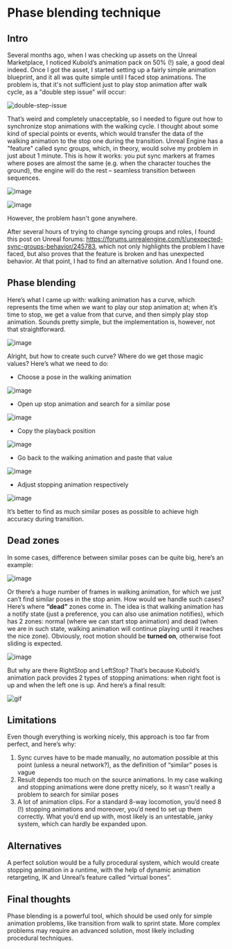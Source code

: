 # Phase blending technique
## Intro
Several months ago, when I was checking up assets on the Unreal Marketplace, I noticed Kubold’s animation pack on 50% (!) sale, a good deal indeed. Once I got the asset, I started setting up a fairly simple animation blueprint, and it all was quite simple until I faced stop animations. The problem is, that it's not sufficient just to play stop animation after walk cycle, as a "double step issue" will occur:

![double-step-issue](https://github.com/guip97/files/blob/acc2056a9eb3e13e6e0401e2e4456aff817a3d3a/phase-blending/before.gif)

That’s weird and completely unacceptable, so I needed to figure out how to synchronize stop animations with the walking cycle. I thought about some kind of special points or events, which would transfer the data of the walking animation to the stop one during the transition. Unreal Engine has a "feature" called sync groups, which, in theory, would solve my problem in just about 1 minute. This is how it works: you put sync markers at frames where poses are almost the same (e.g. when the character touches the ground), the engine will do the rest – seamless transition between sequences. 

![image](https://github.com/guip97/files/blob/0a1a9759fe8b03157554fdfbc95a57a8e60aeda5/phase-blending/9.png)

![image](https://github.com/guip97/files/blob/0a1a9759fe8b03157554fdfbc95a57a8e60aeda5/phase-blending/10.png)

However, the problem hasn't gone anywhere.

After several hours of trying to change syncing groups and roles, I found this post on Unreal forums: https://forums.unrealengine.com/t/unexpected-sync-groups-behavior/245783, which not only highlights the problem I have faced, but also proves that the feature is broken and has unexpected behavior.
At that point, I had to find an alternative solution. And I found one.

## Phase blending

Here’s what I came up with: walking animation has a curve, which represents the time when we want to play our stop animation at; when it’s time to stop, we get a value from that curve, and then simply play stop animation. Sounds pretty simple, but the implementation is, however, not that straightforward. 

![image](https://github.com/guip97/files/blob/0a1a9759fe8b03157554fdfbc95a57a8e60aeda5/phase-blending/1.png)

Alright, but how to create such curve? Where do we get those magic values? Here’s what we need to do: 

- Choose a pose in the walking animation

![image](https://github.com/guip97/files/blob/0a1a9759fe8b03157554fdfbc95a57a8e60aeda5/phase-blending/2.png)

- Open up stop animation and search for a similar pose

![image](https://github.com/guip97/files/blob/0a1a9759fe8b03157554fdfbc95a57a8e60aeda5/phase-blending/3.png)

- Copy the playback position

![image](https://github.com/guip97/files/blob/0a1a9759fe8b03157554fdfbc95a57a8e60aeda5/phase-blending/4.png)

- Go back to the walking animation and paste that value

![image](https://github.com/guip97/files/blob/0a1a9759fe8b03157554fdfbc95a57a8e60aeda5/phase-blending/5.png)

- Adjust stopping animation respectively

![image](https://github.com/guip97/files/blob/0a1a9759fe8b03157554fdfbc95a57a8e60aeda5/phase-blending/6.png)

It’s better to find as much similar poses as possible to achieve high accuracy during transition. 

## Dead zones

In some cases, difference between similar poses can be quite big, here’s an example:

![image](https://github.com/guip97/files/blob/0a1a9759fe8b03157554fdfbc95a57a8e60aeda5/phase-blending/7.png)

Or there’s a huge number of frames in walking animation, for which we just can’t find similar poses in the stop anim. How would we handle such cases? Here’s where **“dead”** zones come in. The idea is that walking animation has a notify state (just a preference, you can also use animation notifies), which has 2 zones: normal (where we can start stop animation) and dead (when we are in such state, walking animation will continue playing until it reaches the nice zone). Obviously, root motion should be **turned on**, otherwise foot sliding is expected.

![image](https://github.com/guip97/files/blob/0a1a9759fe8b03157554fdfbc95a57a8e60aeda5/phase-blending/8.png)

But why are there RightStop and LeftStop? That’s because Kubold’s animation pack provides 2 types of stopping animations: when right foot is up and when the left one is up. 
And here’s a final result:

![gif](https://github.com/guip97/files/blob/0a1a9759fe8b03157554fdfbc95a57a8e60aeda5/phase-blending/after.gif)

## Limitations

Even though everything is working nicely, this approach is too far from perfect, and here’s why:

1) Sync curves have to be made manually, no automation possible at this point (unless a neural network?), as the definition of “similar” poses is vague
2) Result depends too much on the source animations. In my case walking and stopping animations were done pretty nicely, so it wasn't really a problem to search for similar poses
3) A lot of animation clips. For a standard 8-way locomotion, you’d need 8 (!) stopping animations and moreover, you’d need to set up them correctly. What you’d end up with, most likely is an untestable, janky system, which can hardly be expanded upon.

## Alternatives

A perfect solution would be a fully procedural system, which would create stopping animation in a runtime, with the help of dynamic animation retargeting, IK and Unreal’s feature called “virtual bones”.

## Final thoughts

Phase blending is a powerful tool, which should be used only for simple animation problems, like transition from walk to sprint state. More complex problems may require an advanced solution, most likely including procedural techniques.
